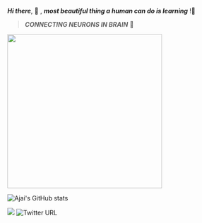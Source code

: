 ***Hi there***, :dart:	, ***most beautiful thing a human can do is learning*** !:green_heart:	

>***CONNECTING NEURONS IN BRAIN*** :brain:	

 <img src="http://www.kurzweilai.net/images/brain-network.png"  width="350" height="350">
 
![Ajai's GitHub stats](https://github-readme-stats.vercel.app/api?username=ajai-cr7&show_icons=true&theme=merko)









![](https://komarev.com/ghpvc/?username=ajai-cr7)
![Twitter URL](https://img.shields.io/twitter/url?style=social&url=https%3A%2F%2Ftwitter.com%2F7_ajai)
